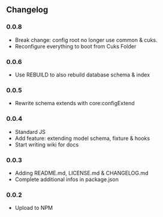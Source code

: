 ## Changelog

### 0.0.8

- Break change: config root no longer use common & cuks.
- Reconfigure everything to boot from Cuks Folder

### 0.0.6

- Use REBUILD to also rebuild database schema & index


### 0.0.5

- Rewrite schema extends with core:configExtend

### 0.0.4

- Standard JS
- Add feature: extending model schema, fixture & hooks
- Start writing wiki for docs

### 0.0.3

- Adding README.md, LICENSE.md & CHANGELOG.md
- Complete additional infos in package.json

### 0.0.2

- Upload to NPM
